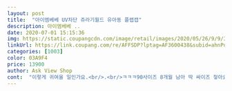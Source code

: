 ```yaml
---
layout: post 
title:  "아이엠베베 UV차단 쥬라기월드 유아동 플랩캡" 
description: 아이엠베베 ..
date: 2020-07-01 15:15:36 
img: https://static.coupangcdn.com/image/retail/images/2020/05/26/9/9/38a7bd51-4fdc-423c-b2ce-c134d903c8b0.jpg 
linkUrl: https://link.coupang.com/re/AFFSDP?lptag=AF3600438&subid=ahnPublicAsk&pageKey=1557486845&itemId=2663341672&vendorItemId=70653928763&traceid=V0-113-f0213c24f79eb4ff 
categories: [1003] 
color: 03A9F4 
price: 13900 
author: Ask View Shop 
cont:  "이렇게 귀여울 일인가요.<br/>.<br/>ㅋㅋㅋ90사이즈 8개월 남아 딱 싸이즈 젛아요!!세뚜로 구매했는데 진짜 최고 귀엽네여 ㅠㅠ 코로나 빨리 사라져라ㅠㅠ 세뚜로 구매해서인가뇨? 아기 물놀니 가방이랑 양말 하나 보내주셔ㅛ네요^^<br/>" 
---
```

